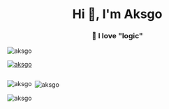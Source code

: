 <h1 align="center">Hi 👋, I'm Aksgo</h1>
<h3 align="center">🌱 I love "logic"</h3>
<p align="left"> <img src="https://komarev.com/ghpvc/?username=aksgo&label=Profile%20views&color=0e75b6&style=flat" alt="aksgo" /> </p>

<p align="left"> <a href="https://github.com/ryo-ma/github-profile-trophy"><img src="https://github-profile-trophy.vercel.app/?username=aksgo" alt="aksgo" /></a> </p>

<p align="left"> <a href="https://twitter.com/" target="blank"><img src="https://img.shields.io/twitter/follow/?logo=twitter&style=for-the-badge" alt="" /></a> </p>




<p><img align="left" src="https://github-readme-stats.vercel.app/api/top-langs?username=aksgo&show_icons=true&locale=en&layout=compact" alt="aksgo" /></p>

<p>&nbsp;<img align="center" src="https://github-readme-stats.vercel.app/api?username=aksgo&show_icons=true&locale=en" alt="aksgo" /></p>

<p><img align="center" src="https://github-readme-streak-stats.herokuapp.com/?user=aksgo&" alt="aksgo" /></p>
